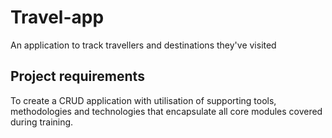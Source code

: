 # Travel-app
An application to track travellers and destinations they've visited

## Project requirements

To create a CRUD application with utilisation of supporting tools,
methodologies and technologies that encapsulate all core modules
covered during training.